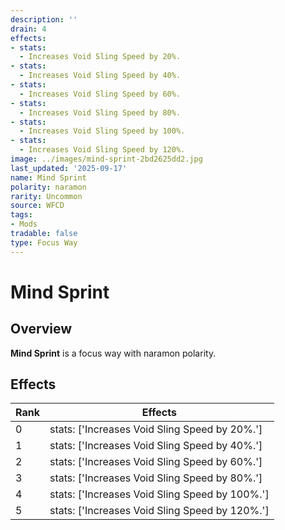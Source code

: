 ```yaml
---
description: ''
drain: 4
effects:
- stats:
  - Increases Void Sling Speed by 20%.
- stats:
  - Increases Void Sling Speed by 40%.
- stats:
  - Increases Void Sling Speed by 60%.
- stats:
  - Increases Void Sling Speed by 80%.
- stats:
  - Increases Void Sling Speed by 100%.
- stats:
  - Increases Void Sling Speed by 120%.
image: ../images/mind-sprint-2bd2625dd2.jpg
last_updated: '2025-09-17'
name: Mind Sprint
polarity: naramon
rarity: Uncommon
source: WFCD
tags:
- Mods
tradable: false
type: Focus Way
---
```


# Mind Sprint

## Overview

**Mind Sprint** is a focus way with naramon polarity.

## Effects

| Rank | Effects |
|------|----------|
| 0 | stats: ['Increases Void Sling Speed by 20%.'] |
| 1 | stats: ['Increases Void Sling Speed by 40%.'] |
| 2 | stats: ['Increases Void Sling Speed by 60%.'] |
| 3 | stats: ['Increases Void Sling Speed by 80%.'] |
| 4 | stats: ['Increases Void Sling Speed by 100%.'] |
| 5 | stats: ['Increases Void Sling Speed by 120%.'] |

